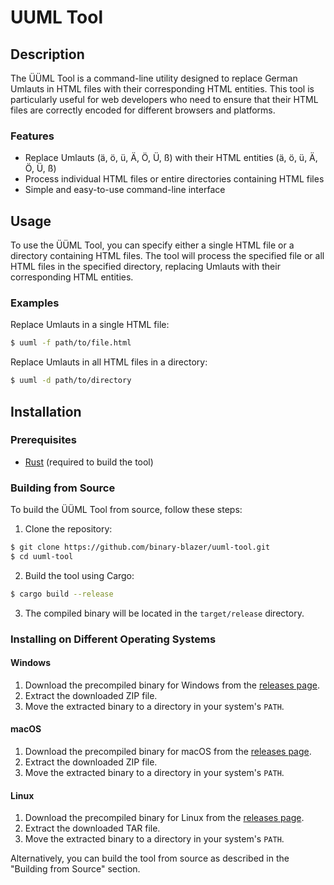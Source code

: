 # UUML Tool

## Description

The ÜÜML Tool is a command-line utility designed to replace German Umlauts in HTML files with their corresponding HTML entities. This tool is particularly useful for web developers who need to ensure that their HTML files are correctly encoded for different browsers and platforms.

### Features

- Replace Umlauts (ä, ö, ü, Ä, Ö, Ü, ß) with their HTML entities (&auml;, &ouml;, &uuml;, &Auml;, &Ouml;, &Uuml;, &szlig;)
- Process individual HTML files or entire directories containing HTML files
- Simple and easy-to-use command-line interface

## Usage

To use the ÜÜML Tool, you can specify either a single HTML file or a directory containing HTML files. The tool will process the specified file or all HTML files in the specified directory, replacing Umlauts with their corresponding HTML entities.

### Examples

Replace Umlauts in a single HTML file:

```sh
$ uuml -f path/to/file.html
```

Replace Umlauts in all HTML files in a directory:

```sh
$ uuml -d path/to/directory
```

## Installation

### Prerequisites

- [Rust](https://www.rust-lang.org/tools/install) (required to build the tool)

### Building from Source

To build the ÜÜML Tool from source, follow these steps:

1. Clone the repository:

```sh
$ git clone https://github.com/binary-blazer/uuml-tool.git
$ cd uuml-tool
```

2. Build the tool using Cargo:

```sh
$ cargo build --release
```

3. The compiled binary will be located in the `target/release` directory.

### Installing on Different Operating Systems

#### Windows

1. Download the precompiled binary for Windows from the [releases page](https://github.com/binary-blazer/uuml-tool/releases).
2. Extract the downloaded ZIP file.
3. Move the extracted binary to a directory in your system's `PATH`.

#### macOS

1. Download the precompiled binary for macOS from the [releases page](https://github.com/binary-blazer/uuml-tool/releases).
2. Extract the downloaded ZIP file.
3. Move the extracted binary to a directory in your system's `PATH`.

#### Linux

1. Download the precompiled binary for Linux from the [releases page](https://github.com/binary-blazer/uuml-tool/releases).
2. Extract the downloaded TAR file.
3. Move the extracted binary to a directory in your system's `PATH`.

Alternatively, you can build the tool from source as described in the "Building from Source" section.
